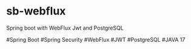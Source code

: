 # sb-webflux
Spring boot with WebFlux Jwt and PostgreSQL


#Spring Boot
#Spring Security
#WebFlux
#JWT
#PostgreSQL
#JAVA 17


